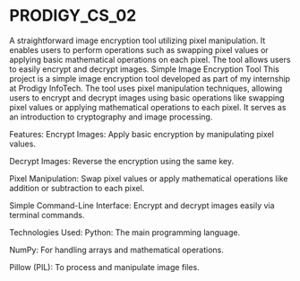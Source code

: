 # PRODIGY_CS_02
A straightforward image encryption tool utilizing pixel manipulation. It enables users to perform operations such as swapping pixel values or applying basic mathematical operations on each pixel. The tool allows users to easily encrypt and decrypt images.
Simple Image Encryption Tool
This project is a simple image encryption tool developed as part of my internship at Prodigy InfoTech. The tool uses pixel manipulation techniques, allowing users to encrypt and decrypt images using basic operations like swapping pixel values or applying mathematical operations to each pixel. It serves as an introduction to cryptography and image processing.

Features:
Encrypt Images: Apply basic encryption by manipulating pixel values.

Decrypt Images: Reverse the encryption using the same key.

Pixel Manipulation: Swap pixel values or apply mathematical operations like addition or subtraction to each pixel.

Simple Command-Line Interface: Encrypt and decrypt images easily via terminal commands.

Technologies Used:
Python: The main programming language.

NumPy: For handling arrays and mathematical operations.

Pillow (PIL): To process and manipulate image files.
